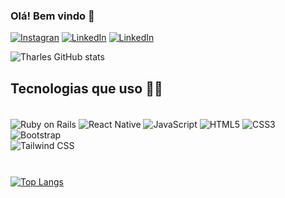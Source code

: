 ### Olá! Bem vindo 👋

[![Instagran](https://img.shields.io/badge/Instagram-E4405F?style=for-the-badge&logo=instagram&logoColor=white)](https://www.instagram.com/tharless_099/)
[![LinkedIn](https://img.shields.io/badge/LinkedIn-0077B5?style=for-the-badge&logo=linkedin&logoColor=white)](https://www.linkedin.com/in/tharles-ribeiro-pereira-76331a1a4/)
[![LinkedIn](https://img.shields.io/badge/Facebook-1877F2?style=for-the-badge&logo=facebook&logoColor=white)](https://www.facebook.com/Tharlinho.ribeiro/)

![Tharles GitHub stats](https://github-readme-stats.vercel.app/api?username=tharlinho2&show_icons=true&theme=onedark)

## Tecnologias que uso 🧑‍💻

<div style="display: inline_block; margin-bottom: 10px">
    <br/>
    <img align="center" alt="Ruby on Rails" src="https://img.shields.io/badge/Ruby_on_Rails-CC0000?style=for-the-badge&logo=ruby-on-rails&logoColor=white"/>
    <img align="center" alt="React Native" src="https://img.shields.io/badge/React_Native-20232A?style=for-the-badge&logo=react&logoColor=61DAFB"/>
    <img align="center" alt="JavaScript" src="https://img.shields.io/badge/JavaScript-F7DF1E?style=for-the-badge&logo=javascript&logoColor=black"/>
    <img align="center" alt="HTML5" src="https://img.shields.io/badge/HTML5-E34F26?style=for-the-badge&logo=html5&logoColor=white"/>
    <img align="center" alt="CSS3" src="https://img.shields.io/badge/CSS-239120?&style=for-the-badge&logo=css3&logoColor=white"/>
    <img align="center" alt="Bootstrap" src="https://img.shields.io/badge/Bootstrap-563D7C?style=for-the-badge&logo=bootstrap&logoColor=white"/>
    <br/>
    <img align="center" alt="Tailwind CSS" src="https://img.shields.io/badge/Tailwind_CSS-38B2AC?style=for-the-badge&logo=tailwind-css&logoColor=white"/>
</div>

<br/>

[![Top Langs](https://github-readme-stats.vercel.app/api/top-langs/?username=tharlinho2&layout=compact)](https://github.com/tharlinho2)
